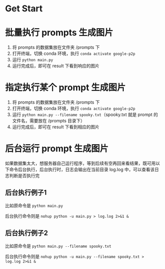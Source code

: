 # Get Start

# 批量执行 prompts 生成图片
1. 将 prompts 的数据集放在文件夹 /prompts 下
2. 打开终端，切换 conda 环境，执行 ```conda activate google-p2p```
3. 运行 ```python main.py```
4. 运行完成后，即可在 result 下看到响应的图片

# 指定执行某个 prompt 生成图片
1. 将 prompts 的数据集放在文件夹 /prompts 下
2. 打开终端，切换 conda 环境，执行 ```conda activate google-p2p```
3. 运行 ```python main.py --filename spooky.txt```（spooky.txt 就是 prompt 的文件名，需要放在 /prompts 目录下）
4. 运行完成后，即可在 result 下看到相应的图片

# 后台运行 prompt 生成图片
如果数据集太大，想服务器自己运行程序，等到后续有空再回来看结果，既可用以下命令后台执行，后台执行时，日志会输出在当前目录 log.log 中，可以查看该日志判断是否执行完

## 后台执行例子1
比如原命令是
```python main.py```

后台执行命令则是
```nohup python -u main.py > log.log 2>&1 &```

## 后台执行例子2
比如原命令是
```python main.py --filename spooky.txt```

后台执行命令则是
```nohup python -u main.py --filename spooky.txt > log.log 2>&1 &```